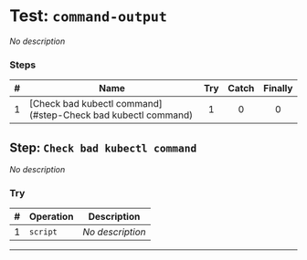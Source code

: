 # Test: `command-output`

*No description*

### Steps

| # | Name | Try | Catch | Finally |
|:-:|---|:-:|:-:|:-:|
| 1 | [Check bad kubectl command](#step-Check bad kubectl command) | 1 | 0 | 0 |

## Step: `Check bad kubectl command`

*No description*

### Try

| # | Operation | Description |
|:-:|---|---|
| 1 | `script` | *No description* |

---

